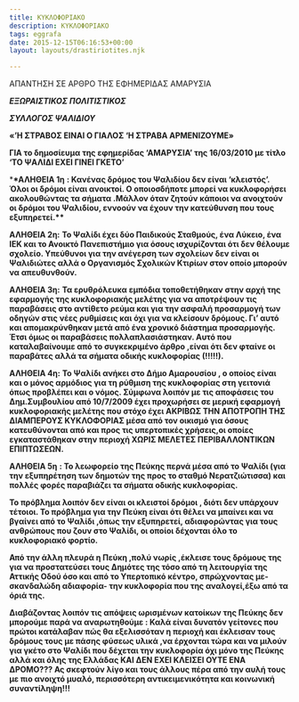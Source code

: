 ```yaml
---
title: ΚΥΚΛΟΦΟΡΙΑΚΟ
description: ΚΥΚΛΟΦΟΡΙΑΚΟ
tags: eggrafa
date: 2015-12-15T06:16:53+00:00
layout: layouts/drastiriotites.njk

---
```


ΑΠΑΝΤΗΣΗ ΣΕ ΑΡΘΡΟ ΤΗΣ ΕΦΗΜΕΡΙΔΑΣ ΑΜΑΡΥΣΙΑ

<!-- excerpt -->

**_ΕΞΩΡΑΙΣΤΙΚΟΣ ΠΟΛΙΤΙΣΤΙΚΟΣ_**

**_ΣΥΛΛΟΓΟΣ ΨΑΛΙΔΙΟΥ_**

**«’H ΣΤΡΑΒΟΣ ΕΙΝΑΙ Ο ΓΙΑΛΟΣ ‘Η ΣΤΡΑΒΑ ΑΡΜΕΝΙΖΟΥΜΕ»**

**ΓΙΑ το δημοσίευμα της εφημερίδας ‘ΑΜΑΡΥΣΙΑ’ της 16/03/2010 με τίτλο ‘TO ΨΑΛΙΔΙ ΕΧΕΙ ΓΙΝΕΙ ΓΚΕΤΟ’**

\***\*ΑΛΗΘΕΙΑ 1η** **: Κανένας δρόμος του Ψαλιδίου δεν είναι ‘κλειστός’. Όλοι οι δρόμοι είναι ανοικτοί. Ο οποιοσδήποτε μπορεί να κυκλοφορήσει ακολουθώντας τα σήματα .Μάλλον όταν ζητούν κάποιοι να ανοιχτούν οι δρόμοι του Ψαλιδίου, εννοούν να έχουν την κατεύθυνση που τους εξυπηρετεί.\*\***

**ΑΛΗΘΕΙΑ 2η:** **Το Ψαλίδι έχει δύο Παιδικούς Σταθμούς, ένα Λύκειο, ένα ΙΕΚ και το Ανοικτό Πανεπιστήμιο για όσους ισχυρίζονται ότι δεν θέλουμε σχολείο. Υπεύθυνοι για την ανέγερση των σχολείων δεν είναι οι Ψαλιδιώτες αλλά ο Οργανισμός Σχολικών Κτιρίων στον οποίο μπορούν να απευθυνθούν.**

**ΑΛΗΘΕΙΑ 3η:** **Τα ερυθρόλευκα εμπόδια τοποθετήθηκαν στην αρχή της εφαρμογής της κυκλοφοριακής μελέτης για να αποτρέψουν τις παραβάσεις στο αντίθετο ρεύμα και για την ασφαλή προσαρμογή των οδηγών στις νέες ρυθμίσεις και όχι για να κλείσουν δρόμους. Γι’ αυτό και απομακρύνθηκαν μετά από ένα χρονικό διάστημα προσαρμογής. Έτσι όμως οι παραβάσεις πολλαπλασιάστηκαν. Αυτό που καταλαβαίνουμε από το συγκεκριμένο άρθρο ,είναι ότι δεν φταίνε οι παραβάτες αλλά τα σήματα οδικής κυκλοφορίας (!!!!!).**

**ΑΛΗΘΕΙΑ 4η:** **Το Ψαλίδι ανήκει στο Δήμο Αμαρουσίου , ο οποίος είναι και ο μόνος αρμόδιος για τη ρύθμιση της κυκλοφορίας στη γειτονιά όπως προβλέπει και ο νόμος. Σύμφωνα λοιπόν με τις αποφάσεις του Δημ.Συμβουλίου από 10/7/2009 έχει προχωρήσει σε μερική εφαρμογή κυκλοφοριακής μελέτης που στόχο έχει ΑΚΡΙΒΩΣ ΤΗΝ ΑΠΟΤΡΟΠΗ ΤΗΣ ΔΙΑΜΠΕΡΟΥΣ ΚΥΚΛΟΦΟΡΙΑΣ μέσα από τον οικισμό για όσους κατευθύνονται από και προς τις υπερτοπικές χρήσεις,οι οποίες εγκαταστάθηκαν στην περιοχή ΧΩΡΙΣ ΜΕΛΕΤΕΣ ΠΕΡΙΒΑΛΛΟΝΤΙΚΩΝ ΕΠΙΠΤΩΣΕΩΝ.**

**ΑΛΗΘΕΙΑ 5η** **: Το λεωφορείο της Πεύκης περνά μέσα από το Ψαλίδι (για την εξυπηρέτηση των δημοτών της προς το σταθμό Νερατζιώτισσα) και πολλές φορές παραβιάζει τα σήματα οδικής κυκλοφορίας.**

**Το πρόβλημα λοιπόν δεν είναι οι κλειστοί δρόμοι , διότι δεν υπάρχουν τέτοιοι. Το πρόβλημα για την Πεύκη είναι ότι θέλει να μπαίνει και να βγαίνει από το Ψαλίδι ,όπως την εξυπηρετεί, αδιαφορώντας για τους ανθρώπους που ζουν στο Ψαλίδι, οι οποίοι δέχονται όλο το κυκλοφοριακό φορτίο.**

**Από την άλλη πλευρά η Πεύκη ,πολύ νωρίς ,έκλεισε τους δρόμους της για να προστατεύσει τους Δημότες της τόσο από τη λειτουργία της Αττικής Οδoύ όσο και από το Υπερτοπικό κέντρο, σπρώχνοντας με- σκανδαλώδη αδιαφορία- την κυκλοφορία που της αναλογεί,έξω από τα όριά της.**

**Διαβάζοντας λοιπόν τις απόψεις ωρισμένων κατοίκων της Πεύκης δεν μπορούμε παρά να αναρωτηθούμε : Καλά είναι δυνατόν γείτονες που πρώτοι κατάλαβαν πώς θα εξελισσόταν η περιοχή και έκλεισαν τους δρόμους τους με πάσης φύσεως υλικά ,να έρχονται τώρα και να μιλούν για γκέτο στο Ψαλίδι που δέχεται την κυκλοφορία όχι μόνο της Πεύκης αλλά και όλης της Ελλάδας ΚΑΙ ΔΕΝ ΕΧΕΙ ΚΛΕΙΣΕΙ ΟΥΤΕ ΕΝΑ ΔΡΟΜΟ??? Ας σκεφτούν λίγο και τους άλλους πέρα από την αυλή τους με πιο ανοιχτό μυαλό, περισσότερη αντικειμενικότητα και κοινωνική συναντίληψη!!!**
